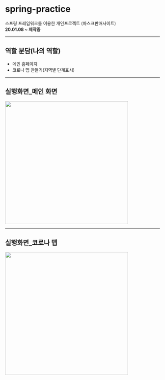 # spring-practice
스프링 프레임워크를 이용한 개인프로젝트 (마스크판매사이트)  
**20.01.08 ~ 제작중**  
<hr/>

## 역할 분담(나의 역할)
* 메인 홈페이지  
* 코로나 맵 만들기(지역별 단계표시) 
<hr/>

## 실행화면_메인 화면
<div>
<img src="" width="400"></img>
</div>  
<hr/>

## 실행화면_코로나 맵
<div>
<img src="" width="400"></img>
</div>


